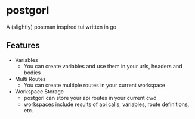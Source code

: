 # postgorl
A (slightly) postman inspired tui written in go

## Features
- Variables 
    - You can create variables and use them in your urls, headers and bodies
- Multi Routes
    - You can create multiple routes in your current workspace
- Workspace Storage
    - postgorl can store your api routes in your current cwd
    - workspaces include results of api calls, variables, route definitions, etc.

